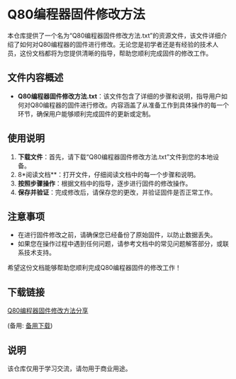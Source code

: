 # Q80编程器固件修改方法

本仓库提供了一个名为“Q80编程器固件修改方法.txt”的资源文件，该文件详细介绍了如何对Q80编程器的固件进行修改。无论您是初学者还是有经验的技术人员，这份文档都将为您提供清晰的指导，帮助您顺利完成固件的修改工作。

## 文件内容概述

- **Q80编程器固件修改方法.txt**：该文件包含了详细的步骤和说明，指导用户如何对Q80编程器的固件进行修改。内容涵盖了从准备工作到具体操作的每一个环节，确保用户能够顺利完成固件的更新或定制。

## 使用说明

1. **下载文件**：首先，请下载“Q80编程器固件修改方法.txt”文件到您的本地设备。
2. 8*阅读文档**：打开文件，仔细阅读文档中的每一个步骤和说明。
3. **按照步骤操作**：根据文档中的指导，逐步进行固件的修改操作。
4. **保存并验证**：完成修改后，请保存您的更改，并验证固件是否正常工作。

## 注意事项

- 在进行固件修改之前，请确保您已经备份了原始固件，以防止数据丢失。
- 如果您在操作过程中遇到任何问题，请参考文档中的常见问题解答部分，或联系技术支持。

希望这份文档能够帮助您顺利完成Q80编程器固件的修改工作！

## 下载链接
[Q80编程器固件修改方法分享](https://pan.quark.cn/s/d57091ee6971) 

(备用: [备用下载](https://pan.baidu.com/s/1len6zX7Vk8UCXz42mHvzjg?pwd=himp))

## 说明

该仓库仅用于学习交流，请勿用于商业用途。
